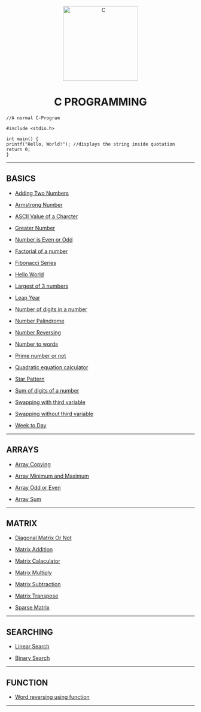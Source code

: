 <p align="center">
<img src="https://img.icons8.com/color/480/000000/c-programming.png" title = "C" height='200'></p>

<h1 align="center"> C PROGRAMMING </h1>

<!-- ---------------------------------------------------  -->

    
    //A normal C-Program

    #include <stdio.h>

    int main() {
    printf("Hello, World!"); //displays the string inside quotation
    return 0;
    }

---

## BASICS

* [Adding Two Numbers](https://github.com/004Ajay/College-Lab-Works/tree/main/C/ProgramsAddTwoNumbers.c) 

* [Armstrong Number](https://github.com/004Ajay/College-Lab-Works/tree/main/C/ProgramsArmstrongNum.c) 

* [ASCII Value of a Charcter](https://github.com/004Ajay/College-Lab-Works/tree/main/C/ProgramsASCIIValueOfCharcter.c) 

* [Greater Number](https://github.com/004Ajay/College-Lab-Works/tree/main/C/ProgramsGreaterNum.c) 

* [Number is Even or Odd](https://github.com/004Ajay/College-Lab-Works/tree/main/C/ProgramsEvenOdd.c) 

* [Factorial of a number](https://github.com/004Ajay/College-Lab-Works/tree/main/C/ProgramsFactorial.c) 

* [Fibonacci Series](https://github.com/004Ajay/College-Lab-Works/tree/main/C/ProgramsFibonacciSeries.c)

* [Hello World](https://github.com/004Ajay/College-Lab-Works/tree/main/C/ProgramsHelloWorld.c) 

* [Largest of 3 numbers](https://github.com/004Ajay/College-Lab-Works/tree/main/C/ProgramsLargestOf3Nos.c) 

* [Leap Year](https://github.com/004Ajay/College-Lab-Works/tree/main/C/ProgramsLeapYear.c) 

* [Number of digits in a number](https://github.com/004Ajay/College-Lab-Works/tree/main/C/ProgramsNumOfDigits.c) 

* [Number Palindrome](https://github.com/004Ajay/College-Lab-Works/tree/main/C/ProgramsNumPalindrome.c) 

* [Number Reversing](https://github.com/004Ajay/College-Lab-Works/tree/main/C/ProgramsNumRev.c) 

* [Number to words](https://github.com/004Ajay/College-Lab-Works/tree/main/C/ProgramsNumToWords.c) 

* [Prime number or not](https://github.com/004Ajay/College-Lab-Works/tree/main/C/ProgramsPrimeCheck.c) 

* [Quadratic equation calculator](https://github.com/004Ajay/College-Lab-Works/tree/main/C/ProgramsQuadEq.c) 

* [Star Pattern](https://github.com/004Ajay/College-Lab-Works/tree/main/C/ProgramsStarPattern.c) 

* [Sum of digits of a number](https://github.com/004Ajay/College-Lab-Works/tree/main/C/ProgramsSumOfDigits.c)

* [Swapping with third variable](https://github.com/004Ajay/College-Lab-Works/tree/main/C/ProgramsSwapWith3rdVar.c) 

* [Swapping without third variable](https://github.com/004Ajay/College-Lab-Works/tree/main/C/ProgramsSwapWithout3rdVar.c) 

* [Week to Day](https://github.com/004Ajay/College-Lab-Works/tree/main/C/ProgramsWeekDays.c) 

---

## ARRAYS

* [Array Copying](https://github.com/004Ajay/College-Lab-Works/tree/main/C/ProgramsArrayCopy.c) 

* [Array Minimum and Maximum](https://github.com/004Ajay/College-Lab-Works/tree/main/C/ProgramsArrayMinMax.c)

* [Array Odd or Even](https://github.com/004Ajay/College-Lab-Works/tree/main/C/ProgramsArrayOddEven.c)

* [Array Sum](https://github.com/004Ajay/College-Lab-Works/tree/main/C/ProgramsArraySum.c) 

---

## MATRIX

* [Diagonal Matrix Or Not](https://github.com/004Ajay/College-Lab-Works/tree/main/C/ProgramsDiagonalMatrixOrNot.c)

* [Matrix Addition](https://github.com/004Ajay/College-Lab-Works/tree/main/C/ProgramsMatAdd.c)

* [Matrix Calaculator](https://github.com/004Ajay/College-Lab-Works/tree/main/C/ProgramsMatCalaculator.c)

* [Matrix Multiply](https://github.com/004Ajay/College-Lab-Works/tree/main/C/ProgramsMatMultiply.c) 

* [Matrix Subtraction](https://github.com/004Ajay/College-Lab-Works/tree/main/C/ProgramsMatSub.c)

* [Matrix Transpose](https://github.com/004Ajay/College-Lab-Works/tree/main/C/ProgramsMatTranspose.c) 

* [Sparse Matrix](https://github.com/004Ajay/College-Lab-Works/tree/main/C/ProgramsSparseMatrix.c)

---

## SEARCHING

* [Linear Search](https://github.com/004Ajay/College-Lab-Works/tree/main/C/ProgramsLinearSearch.c)

* [Binary Search](https://github.com/004Ajay/College-Lab-Works/tree/main/C/ProgramsBinarySearch.c)

---

## FUNCTION

* [Word reversing using function](https://github.com/004Ajay/College-Lab-Works/tree/main/C/ProgramsWordRevUsingFunc.c) 

---